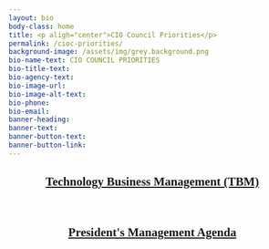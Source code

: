 ```yaml
---
layout: bio
body-class: home
title: <p aligh="center">CIO Council Priorities</p>
permalink: /cioc-priorities/
background-image: /assets/img/grey.background.png
bio-name-text: CIO COUNCIL PRIORITIES
bio-title-text: 
bio-agency-text: 
bio-image-url: 
bio-image-alt-text: 
bio-phone: 
bio-email: 
banner-heading: 
banner-text: 
banner-button-text: 
banner-button-link: 
---
```


<h2 style="font-family:Poppins"><center><a href="https://www.cio.gov/cioc-priority-tbm/">            Technology Business Management (TBM)</a></center></h3>
<br/>
<h2 style="font-family:Poppins"><center><a href="https://www.cio.gov/2018/03/20/presidents-management-agenda-release/">           President's Management Agenda</a></center></h3>

